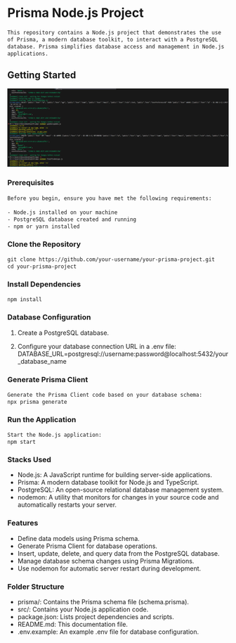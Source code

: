 # Prisma Node.js Project



    This repository contains a Node.js project that demonstrates the use of Prisma, a modern database toolkit, to interact with a PostgreSQL database. Prisma simplifies database access and management in Node.js applications.

## Getting Started

![home](https://github.com/thevargheseshibu/prisma-postgresql-crud/blob/main/images/home.png)

### Prerequisites

    Before you begin, ensure you have met the following requirements:

    - Node.js installed on your machine
    - PostgreSQL database created and running
    - npm or yarn installed

### Clone the Repository

    
    git clone https://github.com/your-username/your-prisma-project.git
    cd your-prisma-project 
    

### Install Dependencies

    npm install 

### Database Configuration

1. Create a PostgreSQL database.

2. Configure your database connection URL in a .env file:
   DATABASE_URL=postgresql://username:password@localhost:5432/your_database_name

### Generate Prisma Client
    Generate the Prisma Client code based on your database schema:
    npx prisma generate 

### Run the Application
    Start the Node.js application:
    npm start 

###  Stacks Used
- Node.js: A JavaScript runtime for building server-side applications.
- Prisma: A modern database toolkit for Node.js and TypeScript.
- PostgreSQL: An open-source relational database management system.
- nodemon: A utility that monitors for changes in your source code and automatically restarts your server.

### Features
- Define data models using Prisma schema.
- Generate Prisma Client for database operations.
- Insert, update, delete, and query data from the PostgreSQL database.
- Manage database schema changes using Prisma Migrations.
- Use nodemon for automatic server restart during development.

### Folder Structure
- prisma/: Contains the Prisma schema file (schema.prisma).
- src/: Contains your Node.js application code.
- package.json: Lists project dependencies and scripts.
- README.md: This documentation file.
- .env.example: An example .env file for database configuration.


